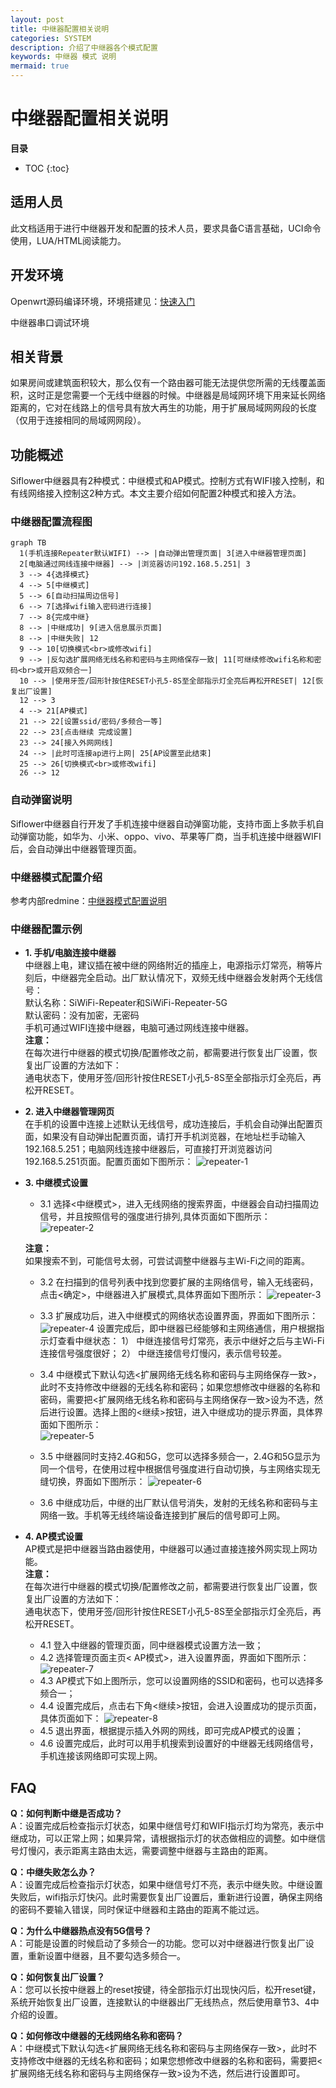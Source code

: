 ```yaml
---
layout: post
title: 中继器配置相关说明
categories: SYSTEM
description: 介绍了中继器各个模式配置
keywords: 中继器 模式 说明
mermaid: true
---
```


# 中继器配置相关说明


**目录**

* TOC
{:toc}


## 适用人员

此文档适用于进行中继器开发和配置的技术人员，要求具备C语言基础，UCI命令使用，LUA/HTML阅读能力。

## 开发环境

Openwrt源码编译环境，环境搭建见：[快速入门](https://siflower.github.io/2020/08/05/quick_start/)

中继器串口调试环境

## 相关背景

如果房间或建筑面积较大，那么仅有一个路由器可能无法提供您所需的无线覆盖面积，这时正是您需要一个无线中继器的时候。中继器是局域网环境下用来延长网络距离的，它对在线路上的信号具有放大再生的功能，用于扩展局域网网段的长度（仅用于连接相同的局域网网段）。


## 功能概述

Siflower中继器具有2种模式：中继模式和AP模式。控制方式有WIFI接入控制，和有线网络接入控制这2种方式。本文主要介绍如何配置2种模式和接入方法。

### 中继器配置流程图

```mermaid
graph TB
  1(手机连接Repeater默认WIFI) --> |自动弹出管理页面| 3[进入中继器管理页面]
  2[电脑通过网线连接中继器] --> |浏览器访问192.168.5.251| 3
  3 --> 4{选择模式}
  4 --> 5[中继模式]
  5 --> 6[自动扫描周边信号]
  6 --> 7[选择wifi输入密码进行连接]
  7 --> 8{完成中继}
  8 --> |中继成功| 9[进入信息展示页面]
  8 --> |中继失败| 12
  9 --> 10[切换模式<br>或修改wifi]
  9 --> |反勾选扩展网络无线名称和密码与主网络保存一致| 11[可继续修改wifi名称和密码<br>或开启双频合一]
  10 --> |使用牙签/回形针按住RESET小孔5-8S至全部指示灯全亮后再松开RESET| 12[恢复出厂设置]
  12 --> 3
  4 --> 21[AP模式]
  21 --> 22[设置ssid/密码/多频合一等]
  22 --> 23[点击继续 完成设置]
  23 --> 24[接入外网网线]
  24 --> |此时可连接ap进行上网| 25[AP设置至此结束]
  25 --> 26[切换模式<br>或修改wifi]
  26 --> 12
```

### 自动弹窗说明

Siflower中继器自行开发了手机连接中继器自动弹窗功能，支持市面上多款手机自动弹窗功能，如华为、小米、oppo、vivo、苹果等厂商，当手机连接中继器WIFI后，会自动弹出中继器管理页面。  

### 中继器模式配置介绍

参考内部redmine：[中继器模式配置说明](http://redmine.siflower.cn/redmine/issues/7402)


### 中继器配置示例

- **1. 手机/电脑连接中继器**  
  中继器上电，建议插在被中继的网络附近的插座上，电源指示灯常亮，稍等片刻后，中继器完全启动。出厂默认情况下，双频无线中继器会发射两个无线信号：  
  默认名称：SiWiFi-Repeater和SiWiFi-Repeater-5G  
  默认密码：没有加密，无密码  
  手机可通过WIFI连接中继器，电脑可通过网线连接中继器。  
  **注意：**  
  在每次进行中继器的模式切换/配置修改之前，都需要进行恢复出厂设置，恢复出厂设置的方法如下：  
  通电状态下，使用牙签/回形针按住RESET小孔5-8S至全部指示灯全亮后，再松开RESET。

- **2. 进入中继器管理网页**  
  在手机的设置中连接上述默认无线信号，成功连接后，手机会自动弹出配置页面，如果没有自动弹出配置页面，请打开手机浏览器，在地址栏手动输入192.168.5.251；电脑网线连接中继器后，可直接打开浏览器访问192.168.5.251页面。配置页面如下图所示：
  ![repeater-1](/assets/images/repeater_guide/repeater-1.png)
  
- **3. 中继模式设置**  
  - 3.1 选择<中继模式>，进入无线网络的搜索界面，中继器会自动扫描周边信号，并且按照信号的强度进行排列,具体页面如下图所示：
  ![repeater-2](/assets/images/repeater_guide/repeater-2.png)

  **注意：**  
  如果搜索不到，可能信号太弱，可尝试调整中继器与主Wi-Fi之间的距离。
  - 3.2 在扫描到的信号列表中找到您要扩展的主网络信号，输入无线密码，点击<确定>，中继器进入扩展模式,具体界面如下图所示：
  ![repeater-3](/assets/images/repeater_guide/repeater-3.png)
  
  - 3.3 扩展成功后，进入中继模式的网络状态设置界面，界面如下图所示：
  ![repeater-4](/assets/images/repeater_guide/repeater-4.png)
	设置完成后，即中继器已经能够和主网络通信，用户根据指示灯查看中继状态：
	1） 中继连接信号灯常亮，表示中继好之后与主Wi-Fi连接信号强度很好；
	2） 中继连接信号灯慢闪，表示信号较差。

  - 3.4 中继模式下默认勾选<扩展网络无线名称和密码与主网络保存一致>，此时不支持修改中继器的无线名称和密码；如果您想修改中继器的名称和密码，需要把<扩展网络无线名称和密码与主网络保存一致>设为不选，然后进行设置。选择上图的<继续>按钮，进入中继成功的提示界面，具体界面如下图所示：  
  ![repeater-5](/assets/images/repeater_guide/repeater-5.png)
  
  - 3.5 中继器同时支持2.4G和5G，您可以选择多频合一，2.4G和5G显示为同一个信号，在使用过程中根据信号强度进行自动切换，与主网络实现无缝切换，界面如下图所示：
  ![repeater-6](/assets/images/repeater_guide/repeater-6.png)
  
  - 3.6 中继成功后，中继的出厂默认信号消失，发射的无线名称和密码与主网络一致。手机等无线终端设备连接到扩展后的信号即可上网。
  
  
- **4. AP模式设置**  
  AP模式是把中继器当路由器使用，中继器可以通过直接连接外网实现上网功能。  
  **注意：**  
  在每次进行中继器的模式切换/配置修改之前，都需要进行恢复出厂设置，恢复出厂设置的方法如下：  
  通电状态下，使用牙签/回形针按住RESET小孔5-8S至全部指示灯全亮后，再松开RESET。

  - 4.1 登入中继器的管理页面，同中继器模式设置方法一致；
  - 4.2 选择管理页面主页< AP模式>，进入设置界面，界面如下图所示：
  ![repeater-7](/assets/images/repeater_guide/repeater-7.png)
  - 4.3 AP模式下如上图所示，您可以设置网络的SSID和密码，也可以选择多频合一；
  - 4.4 设置完成后，点击右下角<继续>按钮，会进入设置成功的提示页面，具体页面如下：
  ![repeater-8](/assets/images/repeater_guide/repeater-8.png)
  - 4.5 退出界面，根据提示插入外网的网线，即可完成AP模式的设置；
  - 4.6 设置完成后，此时可以用手机搜索到设置好的中继器无线网络信号，手机连接该网络即可实现上网。


## FAQ

**Q：如何判断中继是否成功？**  
A：设置完成后检查指示灯状态，如果中继信号灯和WIFI指示灯均为常亮，表示中继成功，可以正常上网；如果异常，请根据指示灯的状态做相应的调整。如中继信号灯慢闪，表示距离主路由太远，需要调整中继器与主路由的距离。

**Q：中继失败怎么办？**  
A：设置完成后检查指示灯状态，如果中继信号灯不亮，表示中继失败。中继设置失败后，wifi指示灯快闪。此时需要恢复出厂设置后，重新进行设置，确保主网络的密码不要输入错误，同时保证中继器和主路由的距离不能过远。

**Q：为什么中继器热点没有5G信号？**  
A：可能是设置的时候启动了多频合一的功能。您可以对中继器进行恢复出厂设置，重新设置中继器，且不要勾选多频合一。

**Q：如何恢复出厂设置？**  
A：您可以长按中继器上的reset按键，待全部指示灯出现快闪后，松开reset键，系统开始恢复出厂设置，连接默认的中继器出厂无线热点，然后使用章节3、4中介绍的设置。

**Q：如何修改中继器的无线网络名称和密码？**  
A：中继模式下默认勾选<扩展网络无线名称和密码与主网络保存一致>，此时不支持修改中继器的无线名称和密码；如果您想修改中继器的名称和密码，需要把<扩展网络无线名称和密码与主网络保存一致>设为不选，然后进行设置即可。